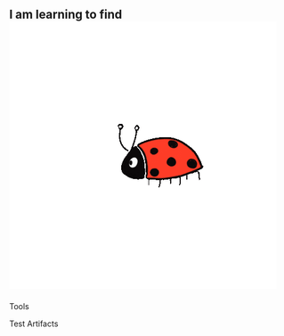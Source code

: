 ## I am learning to find [![Header](https://github.com/svetkaa-yo/svetkaa-yo/blob/master/assets/Lady%20Bug%20Sticker.gif)](https://github.com/svetkaa-yo)



Tools 

Test Artifacts



<!--
**svetkaa-yo/svetkaa-yo** is a ✨ _special_ ✨ repository because its `README.md` (this file) appears on your GitHub profile.

Here are some ideas to get you started:

- 🔭 I’m currently working on ...
- 🌱 I’m currently learning ...
- 👯 I’m looking to collaborate on ...
- 🤔 I’m looking for help with ...
- 💬 Ask me about ...
- 📫 How to reach me: ...
- 😄 Pronouns: ...
- ⚡ Fun fact: ...
-->
